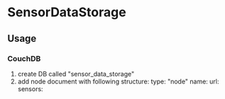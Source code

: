 # SensorDataStorage


## Usage
### CouchDB
1. create DB called "sensor_data_storage"
2. add node document with following structure:
    type: "node"
    name: <name-of-sensor>
    url: <url-to-node>
	sensors: <empty>

